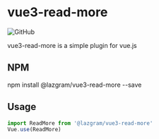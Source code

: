 # vue3-read-more
![GitHub](https://img.shields.io/github/license/ShunsukeHasegawa/vue3-read-more)

vue3-read-more is a simple plugin for vue.js

## NPM
npm install @lazgram/vue3-read-more --save

## Usage
```js
import ReadMore from '@lazgram/vue3-read-more'
Vue.use(ReadMore)
```